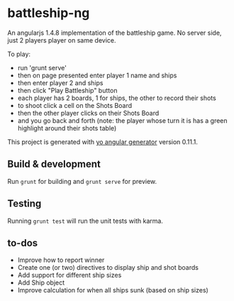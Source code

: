# battleship-ng

An angularjs 1.4.8 implementation of the battleship game. No server side, just 2 players player on same device.

To play:
* run 'grunt serve' 
* then on page presented enter player 1 name and ships 
* then enter player 2 and ships 
* then click "Play Battleship" button
* each player has 2 boards, 1 for ships, the other to record their shots
* to shoot click a cell on the Shots Board
* then the other player clicks on their Shots Board
* and you go back and forth (note: the player whose turn it is has a green highlight around their shots table)


This project is generated with [yo angular generator](https://github.com/yeoman/generator-angular)
version 0.11.1.

## Build & development

Run `grunt` for building and `grunt serve` for preview.

## Testing

Running `grunt test` will run the unit tests with karma.

## to-dos
* Improve how to report winner
* Create one (or two) directives to display ship and shot boards
* Add support for different ship sizes
* Add Ship object
* Improve calculation for when all ships sunk (based on ship sizes)